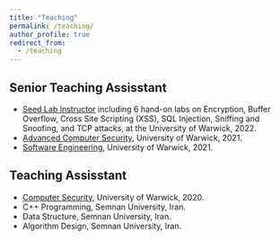 ```yaml
---
title: "Teaching"
permalink: /teaching/
author_profile: true
redirect_from:
  - /teaching
---
```


**Senior Teaching Assisstant**
---
- [Seed Lab Instructor](https://seedsecuritylabs.org/Labs_20.04/) including 6 hand-on labs on Encryption, Buffer Overflow, Cross Site Scripting (XSS), SQL Injection, Sniffing and Snoofing, and TCP attacks, at the University of Warwick, 2022.
- [Advanced Computer Security](https://warwick.ac.uk/fac/sci/dcs/teaching/syllabi/cs915/), University of Warwick, 2021.
- [Software Engineering](https://warwick.ac.uk/fac/sci/dcs/teaching/material/cs261/), University of Warwick, 2021.

**Teaching Assisstant**
---
- [Computer Security](https://warwick.ac.uk/fac/sci/dcs/teaching/material/cs140/), University of Warwick, 2020.
- C++ Programming, Semnan University, Iran. 
- Data Structure, Semnan University, Iran. 
- Algorithm Design, Semnan University, Iran. 

